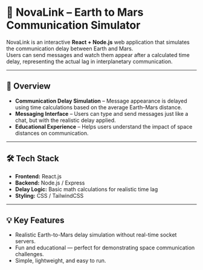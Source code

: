 # 🚀 NovaLink – Earth to Mars Communication Simulator

NovaLink is an interactive **React + Node.js** web application that simulates the communication delay between Earth and Mars.  
Users can send messages and watch them appear after a calculated time delay, representing the actual lag in interplanetary communication.

---

## 🚀 Overview
- **Communication Delay Simulation** – Message appearance is delayed using time calculations based on the average Earth–Mars distance.
- **Messaging Interface** – Users can type and send messages just like a chat, but with the realistic delay applied.
- **Educational Experience** – Helps users understand the impact of space distances on communication.

---

## 🛠 Tech Stack
- **Frontend:** React.js
- **Backend:** Node.js / Express
- **Delay Logic:** Basic math calculations for realistic time lag
- **Styling:** CSS / TailwindCSS

---

## 💡 Key Features
- Realistic Earth-to-Mars delay simulation without real-time socket servers.
- Fun and educational — perfect for demonstrating space communication challenges.
- Simple, lightweight, and easy to run.
